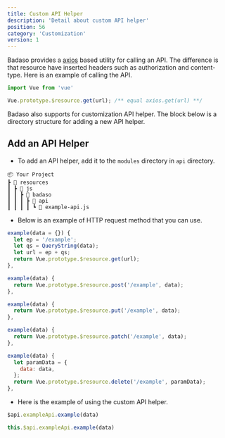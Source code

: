 ```yaml
---
title: Custom API Helper
description: 'Detail about custom API helper'
position: 56
category: 'Customization'
version: 1
---
```


Badaso provides a [axios](https://github.com/axios/axios) based utility for calling an API. The difference is that resource have inserted headers such as authorization and content-type. Here is an example of calling the API.

```js
import Vue from 'vue'

Vue.prototype.$resource.get(url); /** equal axios.get(url) **/
```

Badaso also supports for customization API helper. The block below is a directory structure for adding a new API  helper.

## Add an API Helper

- To add an API helper, add it to the `modules` directory in `api` directory.

```
📦 Your Project
┣ 📂 resources
┃ ┣ 📂 js
┃ ┃ ┣ 📂 badaso
┃ ┃ ┃ ┣ 📂 api
┃ ┃ ┃ ┃ ┗ 📜 example-api.js
```

- Below is an example of HTTP request method that you can use.

```js
example(data = {}) {
  let ep = '/example';
  let qs = QueryString(data);
  let url = ep + qs;
  return Vue.prototype.$resource.get(url);
},
```

```js
example(data) {
  return Vue.prototype.$resource.post('/example', data);
},
```

```js
example(data) {
  return Vue.prototype.$resource.put('/example', data);
},
```

```js
example(data) {
  return Vue.prototype.$resource.patch('/example', data);
},
```

```js
example(data) {
  let paramData = {
    data: data,
  };
  return Vue.prototype.$resource.delete('/example', paramData);
},
```

- Here is the example of using the custom API helper.

```js
$api.exampleApi.example(data)
```

```js
this.$api.exampleApi.example(data)
```
